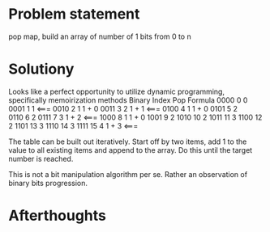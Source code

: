 # Problem statement
  pop map, build an array of number of 1 bits from 0 to n

# Solutiony
  Looks like a perfect opportunity to utilize dynamic programming, specifically memoirization methods
  Binary Index    Pop   Formula
  0000      0      0      
  0001      1      1             <===
  0010      2      1     1 + 0
  0011      3      2     1 + 1   <===
  0100      4      1     1 + 0
  0101      5      2    
  0110      6      2
  0111      7      3     1 + 2   <===
  1000      8      1     1 + 0
  1001      9      2
  1010     10      2
  1011     11      3
  1100     12      2
  1101     13      3
  1110     14      3
  1111     15      4     1 + 3   <===

  The table can be built out iteratively. Start off by two items, add 1 to the value to all existing items and append to the array. Do this until the target number is reached.

  This is not a bit manipulation algorithm per se. Rather an observation of binary bits progression. 

# Afterthoughts
